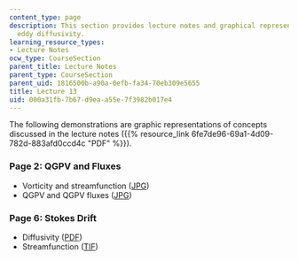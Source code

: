 ```yaml
---
content_type: page
description: This section provides lecture notes and graphical representations on
  eddy diffusivity.
learning_resource_types:
- Lecture Notes
ocw_type: CourseSection
parent_title: Lecture Notes
parent_type: CourseSection
parent_uid: 1816500b-a90a-0efb-fa34-70eb309e5655
title: Lecture 13
uid: 000a31fb-7b67-d9ea-a55e-7f3982b017e4
---
```


The following demonstrations are graphic representations of concepts discussed in the lecture notes ({{% resource_link 6fe7de96-69a1-4d09-782d-883afd0ccd4c "PDF" %}}).

### Page 2: QGPV and Fluxes

*   Vorticity and streamfunction ([JPG](/ans7870/12/12.820/s07/lecturenotes/demos/PsiQ.jpg))
*   QGPV and QGPV fluxes ([JPG](/ans7870/12/12.820/s07/lecturenotes/demos/Qgrad.jpg))

### Page 6: Stokes Drift

*   Diffusivity ([PDF](/ans7870/12/12.820/s07/lecturenotes/demos/Stokes.pdf))
*   Streamfunction ([TIF](/ans7870/12/12.820/s07/lecturenotes/demos/stream.tif))